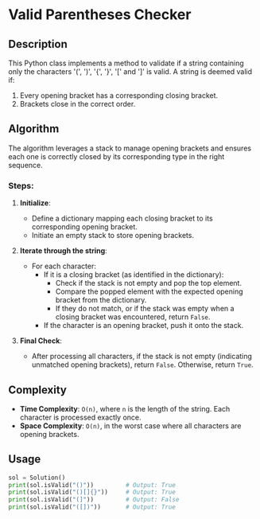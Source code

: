 # Valid Parentheses Checker

## Description
This Python class implements a method to validate if a string containing only the characters '(', ')', '{', '}', '[' and ']' is valid. A string is deemed valid if:
1. Every opening bracket has a corresponding closing bracket.
2. Brackets close in the correct order.

## Algorithm
The algorithm leverages a stack to manage opening brackets and ensures each one is correctly closed by its corresponding type in the right sequence.

### Steps:
1. **Initialize**:
   - Define a dictionary mapping each closing bracket to its corresponding opening bracket.
   - Initiate an empty stack to store opening brackets.

2. **Iterate through the string**:
   - For each character:
     - If it is a closing bracket (as identified in the dictionary):
       - Check if the stack is not empty and pop the top element.
       - Compare the popped element with the expected opening bracket from the dictionary.
       - If they do not match, or if the stack was empty when a closing bracket was encountered, return `False`.
     - If the character is an opening bracket, push it onto the stack.

3. **Final Check**:
   - After processing all characters, if the stack is not empty (indicating unmatched opening brackets), return `False`. Otherwise, return `True`.

## Complexity
- **Time Complexity**: `O(n)`, where `n` is the length of the string. Each character is processed exactly once.
- **Space Complexity**: `O(n)`, in the worst case where all characters are opening brackets.

## Usage
```python
sol = Solution()
print(sol.isValid("()"))         # Output: True
print(sol.isValid("()[]{}"))     # Output: True
print(sol.isValid("(]"))         # Output: False
print(sol.isValid("([])"))       # Output: True

